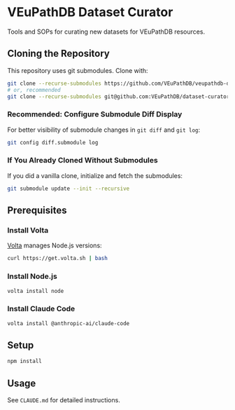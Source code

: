 # VEuPathDB Dataset Curator

Tools and SOPs for curating new datasets for VEuPathDB resources.

## Cloning the Repository

This repository uses git submodules. Clone with:

```bash
git clone --recurse-submodules https://github.com/VEuPathDB/veupathdb-dataset-curator.git
# or, recommended
git clone --recurse-submodules git@github.com:VEuPathDB/dataset-curator.git
```

### Recommended: Configure Submodule Diff Display

For better visibility of submodule changes in `git diff` and `git log`:

```bash
git config diff.submodule log
```

### If You Already Cloned Without Submodules

If you did a vanilla clone, initialize and fetch the submodules:

```bash
git submodule update --init --recursive
```

## Prerequisites

### Install Volta

[Volta](https://volta.sh/) manages Node.js versions:

```bash
curl https://get.volta.sh | bash
```

### Install Node.js

```bash
volta install node
```

### Install Claude Code

```bash
volta install @anthropic-ai/claude-code
```

## Setup

```bash
npm install
```

## Usage

See `CLAUDE.md` for detailed instructions.
